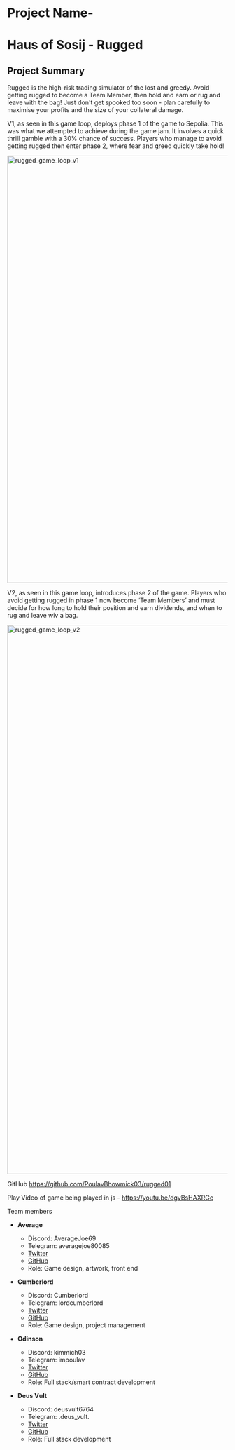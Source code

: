 # Project Name- 
# Haus of Sosij - Rugged

## Project Summary

Rugged is the high-risk trading simulator of the lost and greedy. Avoid getting rugged to become a Team Member, then hold and earn or rug and leave with the bag! Just don't get spooked too soon - plan carefully to maximise your profits and the size of your collateral damage.

V1, as seen in this game loop, deploys phase 1 of the game to Sepolia. This was what we attempted to achieve during the game jam. It involves a quick thrill gamble with a 30% chance of success. Players who manage to avoid getting rugged then enter phase 2, where fear and greed quickly take hold!

<img width="975" alt="rugged_game_loop_v1" src="https://github.com/user-attachments/assets/e7355b61-030d-4d17-851c-f88ed5b1de33">


V2, as seen in this game loop, introduces phase 2 of the game. Players who avoid getting rugged in phase 1 now become ‘Team Members’ and must decide for how long to hold their position and earn dividends, and when to rug and leave wiv a bag.

<img width="1253" alt="rugged_game_loop_v2" src="https://github.com/user-attachments/assets/795058ed-f33d-4551-a79d-dc81cb206177">


GitHub
https://github.com/PoulavBhowmick03/rugged01 

Play
Video of game being played in js - https://youtu.be/dgvBsHAXRGc

Team members

- **Average**
  - Discord: AverageJoe69
  - Telegram: averagejoe80085
  - [Twitter](https://x.com/Seggsy_Sosij)
  - [GitHub](https://github.com/AverageJoe69)
  - Role: Game design, artwork, front end

- **Cumberlord**
  - Discord: Cumberlord
  - Telegram: lordcumberlord
  - [Twitter](https://x.com/lordcumberlord)
  - [GitHub](https://github.com/Cumberlord)
  - Role: Game design, project management

- **Odinson**
  - Discord: kimmich03
  - Telegram: impoulav
  - [Twitter](https://x.com/impoulav)
  - [GitHub](https://github.com/PoulavBhowmick03)
  - Role: Full stack/smart contract development

- **Deus Vult**
  - Discord: deusvult6764
  - Telegram: .deus_vult.
  - [Twitter](https://x.com/DeusVult1497994)
  - [GitHub](https://github.com/Deusvult6764)
  - Role: Full stack development
